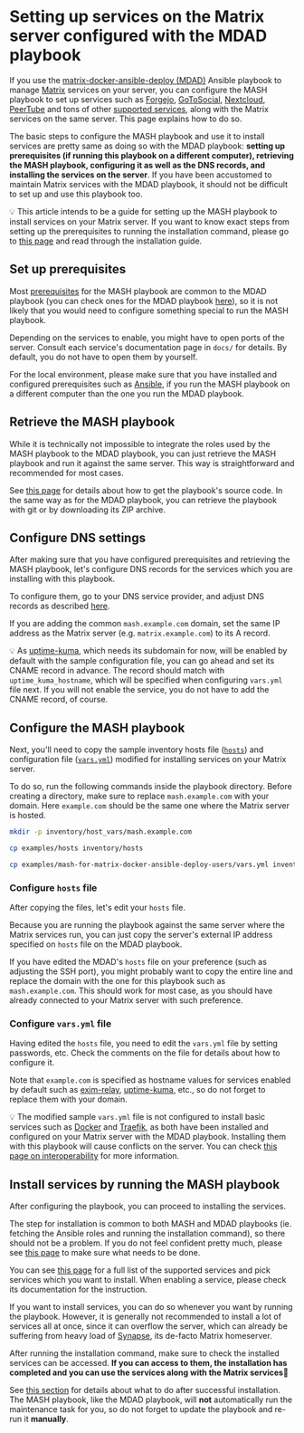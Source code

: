 <!--
SPDX-FileCopyrightText: 2025 Suguru Hirahara

SPDX-License-Identifier: AGPL-3.0-or-later
-->

# Setting up services on the Matrix server configured with the MDAD playbook

If you use the [matrix-docker-ansible-deploy (MDAD)](https://github.com/spantaleev/matrix-docker-ansible-deploy/) Ansible playbook to manage [Matrix](https://matrix.org/) services on your server, you can configure the MASH playbook to set up services such as [Forgejo](services/forgejo.md), [GoToSocial](services/gotosocial.md), [Nextcloud](services/nextcloud.md), [PeerTube](services/peertube.md) and tons of other [supported services](./supported-services.md), along with the Matrix services on the same server. This page explains how to do so.

The basic steps to configure the MASH playbook and use it to install services are pretty same as doing so with the MDAD playbook: **setting up prerequisites (if running this playbook on a different computer), retrieving the MASH playbook, configuring it as well as the DNS records, and installing the services on the server**. If you have been accustomed to maintain Matrix services with the MDAD playbook, it should not be difficult to set up and use this playbook too.

💡 This article intends to be a guide for setting up the MASH playbook to install services on your Matrix server. If you want to know exact steps from setting up the prerequisites to running the installation command, please go to [this page](prerequisites.md) and read through the installation guide.

## Set up prerequisites

Most [prerequisites](prerequisites.md) for the MASH playbook are common to the MDAD playbook (you can check ones for the MDAD playbook [here](https://github.com/spantaleev/matrix-docker-ansible-deploy/blob/master/docs/prerequisites.md)), so it is not likely that you would need to configure something special to run the MASH playbook.

Depending on the services to enable, you might have to open ports of the server. Consult each service's documentation page in `docs/` for details. By default, you do not have to open them by yourself.

For the local environment, please make sure that you have installed and configured prerequisites such as [Ansible](ansible.md), if you run the MASH playbook on a different computer than the one you run the MDAD playbook.

## Retrieve the MASH playbook

While it is technically not impossible to integrate the roles used by the MASH playbook to the MDAD playbook, you can just retrieve the MASH playbook and run it against the same server. This way is straightforward and recommended for most cases.

See [this page](getting-the-playbook.md) for details about how to get the playbook's source code. In the same way as for the MDAD playbook, you can retrieve the playbook with git or by downloading its ZIP archive.

## Configure DNS settings

After making sure that you have configured prerequisites and retrieving the MASH playbook, let's configure DNS records for the services which you are installing with this playbook.

To configure them, go to your DNS service provider, and adjust DNS records as described [here](configuring-dns.md).

If you are adding the common `mash.example.com` domain, set the same IP address as the Matrix server (e.g. `matrix.example.com`) to its A record.

💡 As [uptime-kuma](services/uptime-kuma.md), which needs its subdomain for now, will be enabled by default with the sample configuration file, you can go ahead and set its CNAME record in advance. The record should match with `uptime_kuma_hostname`, which will be specified when configuring `vars.yml` file next. If you will not enable the service, you do not have to add the CNAME record, of course.

## Configure the MASH playbook

Next, you'll need to copy the sample inventory hosts file ([`hosts`](../examples/hosts)) and configuration file ([`vars.yml`](../examples/mash-for-matrix-docker-ansible-deploy-users/vars.yml)) modified for installing services on your Matrix server.

To do so, run the following commands inside the playbook directory. Before creating a directory, make sure to replace `mash.example.com` with your domain. Here `example.com` should be the same one where the Matrix server is hosted.

```sh
mkdir -p inventory/host_vars/mash.example.com

cp examples/hosts inventory/hosts

cp examples/mash-for-matrix-docker-ansible-deploy-users/vars.yml inventory/host_vars/mash.example.com/vars.yml
```

### Configure `hosts` file

After copying the files, let's edit your `hosts` file.

Because you are running the playbook against the same server where the Matrix services run, you can just copy the server's external IP address specified on `hosts` file on the MDAD playbook.

If you have edited the MDAD's `hosts` file on your preference (such as adjusting the SSH port), you might probably want to copy the entire line and replace the domain with the one for this playbook such as `mash.example.com`. This should work for most case, as you should have already connected to your Matrix server with such preference.

### Configure `vars.yml` file

Having edited the `hosts` file, you need to edit the `vars.yml` file by setting passwords, etc. Check the comments on the file for details about how to configure it.

Note that `example.com` is specified as hostname values for services enabled by default such as [exim-relay](services/exim-relay.md), [uptime-kuma](services/uptime-kuma.md), etc., so do not forget to replace them with your domain.

💡 The modified sample `vars.yml` file is not configured to install basic services such as [Docker](services/docker.md) and [Traefik](services/traefik.md), as both have been installed and configured on your Matrix server with the MDAD playbook. Installing them with this playbook will cause conflicts on the server. You can check [this page on interoperability](interoperability.md) for more information.

## Install services by running the MASH playbook

After configuring the playbook, you can proceed to installing the services.

The step for installation is common to both MASH and MDAD playbooks (ie. fetching the Ansible roles and running the installation command), so there should not be a problem. If you do not feel confident pretty much, please see [this page](installing.md) to make sure what needs to be done.

You can see [this page](supported-services.md) for a full list of the supported services and pick services which you want to install. When enabling a service, please check its documentation for the instruction.

If you want to install services, you can do so whenever you want by running the playbook. However, it is generally not recommended to install a lot of services all at once, since it can overflow the server, which can already be suffering from heavy load of [Synapse](https://github.com/spantaleev/matrix-docker-ansible-deploy/blob/master/docs/configuring-playbook-synapse.md), its de-facto Matrix homeserver.

After running the installation command, make sure to check the installed services can be accessed. **If you can access to them, the installation has completed and you can use the services along with the Matrix services**🎉

See [this section](installing.md#things-to-do-next) for details about what to do after successful installation. The MASH playbook, like the MDAD playbook, will **not** automatically run the maintenance task for you, so do not forget to update the playbook and re-run it **manually**.
